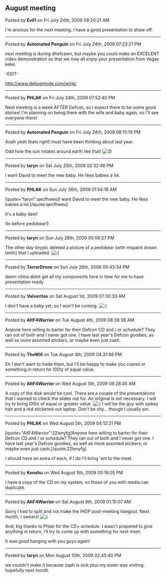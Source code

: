 ## August meeting
Posted by **Evil1** on Fri July 24th, 2009 08:20:21 AM

I'm anxious for the next meeting. I have a good presentation to show off.

--------------------------------------------------------------------------------

Posted by **Automated Penguin** on Fri July 24th, 2009 07:23:21 PM

next meeting is during dhefcawn, but maybe you could make an EXCELENT video demonstration so that we may all enjoy your presentation from Vegas keke.

-EDIT-

<!-- m --><a class="postlink" href="http://www.debugmode.com/wink/">http://www.debugmode.com/wink/</a><!-- m -->

--------------------------------------------------------------------------------

Posted by **PHLAK** on Fri July 24th, 2009 07:52:40 PM

Next meeting is a week AFTER Defcon, so I expect there to be some good stories!  I'm planning on being there with the wife and baby again, so I'll see everyone there!

--------------------------------------------------------------------------------

Posted by **Automated Penguin** on Fri July 24th, 2009 08:15:19 PM

Aoah yeah thats right! must have been thinking about last year. 

Odd how the sun rotates around earth like that!  <!-- s:D --><img src="{SMILIES_PATH}/icon_e_biggrin.gif" alt=":D" title="Very Happy" /><!-- s:D -->

--------------------------------------------------------------------------------

Posted by **taryn** on Sat July 25th, 2009 02:32:46 PM

I want David to meet the new baby. He likes babies a lot.

--------------------------------------------------------------------------------

Posted by **PHLAK** on Sun July 26th, 2009 01:54:18 AM

[quote="taryn":qecfhweu]I want David to meet the new baby. He likes babies a lot.[/quote:qecfhweu]

It's a baby date!

(In before pedobear!)

--------------------------------------------------------------------------------

Posted by **taryn** on Sun July 26th, 2009 05:06:27 PM

The other day tinypic deleted a picture of a pedobear (with mspaint drawn teeth) that I uploaded. <!-- s:( --><img src="{SMILIES_PATH}/icon_e_sad.gif" alt=":(" title="Sad" /><!-- s:( -->

--------------------------------------------------------------------------------

Posted by **TerrorDrone** on Sun July 26th, 2009 09:43:34 PM

damn china didnt get all my components here in time for me to have presentation ready

--------------------------------------------------------------------------------

Posted by **Valveritas** on Sat August 1st, 2009 07:30:33 AM

I don't have a baby yet, so I won't be coming.  <!-- s:( --><img src="{SMILIES_PATH}/icon_e_sad.gif" alt=":(" title="Sad" /><!-- s:( -->

--------------------------------------------------------------------------------

Posted by **AltF4Warrior** on Tue August 4th, 2009 08:39:38 AM

Anyone here willing to barter for their Defcon CD and / or schedule? They ran out of both and I never got one. I have last year's Defcon goodies, as well as more assorted stickers, or maybe even just cash.

--------------------------------------------------------------------------------

Posted by **TheWill** on Tue August 4th, 2009 04:31:46 PM

Eh I don't want to trade them, but I'll be happy to make you copies or something in return for l00tz of equal value.

--------------------------------------------------------------------------------

Posted by **AltF4Warrior** on Wed August 5th, 2009 09:28:45 AM

A copy of the disk would be cool. There are a couple of the presentations that I wanted to check the slides out for. An original is not necessary. I will try to bring l00tz of equal or greater value. <!-- s:) --><img src="{SMILIES_PATH}/icon_e_smile.gif" alt=":)" title="Smile" /><!-- s:) --> I will be the guy with spikey hair and a red stickered-out laptop. Don't be shy... though I usually am.

--------------------------------------------------------------------------------

Posted by **PHLAK** on Wed August 5th, 2009 04:12:21 PM

[quote="AltF4Warrior":22lenyfg]Anyone here willing to barter for their Defcon CD and / or schedule? They ran out of both and I never got one. I have last year's Defcon goodies, as well as more assorted stickers, or maybe even just cash.[/quote:22lenyfg]

I should have an extra of each, if I do I'll bring 'em to the meet.

--------------------------------------------------------------------------------

Posted by **Konshu** on Wed August 5th, 2009 05:18:05 PM

I have a copy of the CD on my system, so those of you with media can duplicate.

--------------------------------------------------------------------------------

Posted by **AltF4Warrior** on Sat August 8th, 2009 01:15:07 AM

Sorry I had to split and not make the IHOP post-meeting hangout. Next month, I swears!  <!-- s;) --><img src="{SMILIES_PATH}/icon_e_wink.gif" alt=";)" title="Wink" /><!-- s;) --> 

And, big thanks to Phlak for the CD+ schedule. I wasn't prepared to give anything in return, I'll try to come up with something for next meet. 

It was good hanging with you guys again!

--------------------------------------------------------------------------------

Posted by **taryn** on Mon August 10th, 2009 02:45:40 PM

we couldn't make it because zaph is sick plus my sister was visiting. hopefully next month
